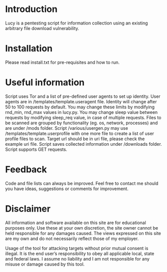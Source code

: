 # Introduction
Lucy is a pentesting script for information collection using an existing arbitrary file download vulnerability.

# Installation
Please read install.txt for pre-requisites and how to run.

# Useful information
Script uses Tor and a list of pre-defined user agents to set up identity. User agents are in /templates/template.useragent file. Identity will change after 50 to 100 requests by default. You may change these limits by modifying rnd_min, rnd_max values in lucy.py. You may change sleep value between requests by modifying sleep_req value, in case of multiple requests. Files to be scanned are grouped by functionality (eg. os, network, processes) and are under /mods folder. Script /various/usergen.py may use /templates/template.userprofile with one more file to create a list of user profile files to scan. Target url should be in uri file, please check the example uri file. Script saves collected information under /downloads folder. Script supports GET requests.

# Feedback
Code and file lists can always be improved. Feel free to contact me should you have ideas, suggestions or comments for improvement.

# Disclaimer
All information and software available on this site are for educational purposes only. Use these at your own discretion, the site owner cannot be held responsible for any damages caused. The views expressed on this site are my own and do not necessarily reflect those of my employer.

Usage of the tool for attacking targets without prior mutual consent is illegal. It is the end user’s responsibility to obey all applicable local, state and federal laws. I assume no liability and I am not responsible for any misuse or damage caused by this tool.
